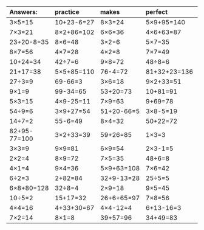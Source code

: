 | Answers: | practice | makes | perfect | ! |
| :--- | :--- | :--- | :--- | :--- |
| 3×5=15 | 10+23-6=27 | 8×3=24 | 5×9+95=140 | 11+71=82 | 
| 7×3=21 | 8×2+86=102 | 6×6=36 | 4×6+63=87 | 12÷2=6 | 
| 23+20-8=35 | 8×6=48 | 3×2=6 | 5×7=35 | 6×4=24 | 
| 8×7=56 | 4×7=28 | 4×2=8 | 7×7=49 | 3×7=21 | 
| 10+24=34 | 42÷7=6 | 9×8=72 | 48÷8=6 | 76+7=83 | 
| 21+17=38 | 5×5+85=110 | 76-4=72 | 81+32+23=136 | 2×7+36=50 | 
| 27÷3=9 | 69-66=3 | 3×6=18 | 9×2+33=51 | 6×1=6 | 
| 9×1=9 | 99-34=65 | 53+20=73 | 10+81=91 | 61+29+48=138 | 
| 5×3=15 | 4×9-25=11 | 7×9=63 | 9+69=78 | 9×2=18 | 
| 54÷9=6 | 3×9+27=54 | 51+20-66=5 | 3×8-5=19 | 2×4=8 | 
| 14÷7=2 | 55-6=49 | 8×4=32 | 50+22=72 | 3×7-14=7 | 
| 82+95-77=100 | 3×2+33=39 | 59+26=85 | 1×3=3 | 7×8+81=137 | 
| 3×3=9 | 9×9=81 | 6×9=54 | 2×3-1=5 | 22+86-87=21 | 
| 2×2=4 | 8×9=72 | 7×5=35 | 48÷6=8 | 42+14=56 | 
| 4×1=4 | 9×4=36 | 5×9+63=108 | 7×6=42 | 4×9=36 | 
| 6÷2=3 | 2+82=84 | 32+9-13=28 | 25÷5=5 | 28+21=49 | 
| 6×8+80=128 | 32÷8=4 | 2×9=18 | 9×5=45 | 72-61=11 | 
| 10÷5=2 | 15+17=32 | 26+6+65=97 | 7×8=56 | 4×3=12 | 
| 4×4=16 | 4+33+30=67 | 4×4-12=4 | 6+13-16=3 | 9×6=54 | 
| 7×2=14 | 8×1=8 | 39+57=96 | 34+49=83 | 3×1=3 | 
